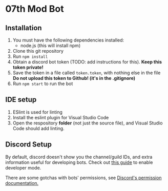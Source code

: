 # 07th Mod Bot

## Installation

1. You must have the following dependencies installed:
    - node.js (this will install npm)
2. Clone this git repository
3. Run `npm install`
4. Obtain a discord bot token (TODO: add instructions for this). **Keep this token private!**
5. Save the token in a file called `token.token`, with nothing else in the file **Do not upload this token to Github! (it's in the .gitignore)**
6. Run `npm start` to run the bot

## IDE setup

1. ESlint is used for linting
2. Install the eslint plugin for Visual Studio Code
3. Open the respository **folder** (not just the source file), and Visual Studio Code should add linting.

## Discord Setup

By default, discord doesn't show you the channel/guild IDs, and extra information useful for developing bots. Check out
[this guide](https://support.discordapp.com/hc/en-us/articles/206346498-Where-can-I-find-my-User-Server-Message-ID-)
to enable developer mode.

There are some gotchas with bots' permissions, see [Discord's permission documentation.](https://discordapp.com/developers/docs/topics/permissions#permission-hierarchy)